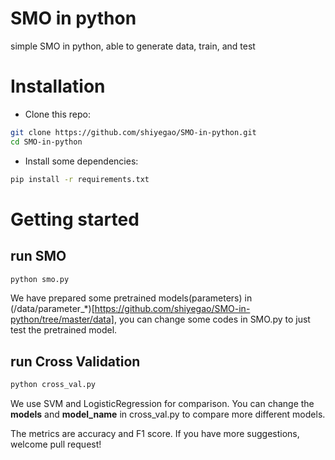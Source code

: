 # SMO in python
 simple SMO in python, able to generate data, train, and test

# Installation
+ Clone this repo:
```bash
git clone https://github.com/shiyegao/SMO-in-python.git
cd SMO-in-python
```
+ Install some dependencies:
```bash
pip install -r requirements.txt
```

# Getting started
## run SMO
```bash
python smo.py
```
We have prepared some pretrained models(parameters) in (/data/parameter_*)[https://github.com/shiyegao/SMO-in-python/tree/master/data], you can change some codes in SMO.py to just test the pretrained model.
## run Cross Validation
```bash
python cross_val.py
```
We use SVM and LogisticRegression for comparison. You can change the **models** and **model_name** in cross_val.py to compare more different models.

The metrics are accuracy and F1 score. If you have more suggestions, welcome pull request!
